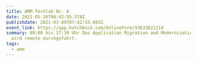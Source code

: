 ```yaml
---
title: AMM Techlab Nr. 6
date: 2021-05-26T06:42:55.578Z
publishdate: 2021-03-09T07:42:55.603Z
event_link: https://app.hatchbuck.com/OnlineForm/93633621214
summary: 09:00 bis 17:30 Uhr Das Application Migration and Modernization Techlab
  wird remote durchgeführt.
tags:
  - amm
---
```

